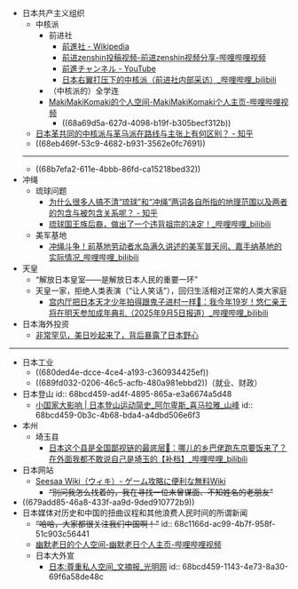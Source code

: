 - 日本共产主义组织
	- 中核派
		- 前进社
			- [前進社 - Wikipedia](https://ja.wikipedia.org/wiki/%E5%89%8D%E9%80%B2%E7%A4%BE)
			- [前进zenshin投稿视频-前进zenshin视频分享-哔哩哔哩视频](https://space.bilibili.com/3546709799996176/upload/video)
			- [前進チャンネル - YouTube](https://www.youtube.com/@%E5%89%8D%E9%80%B2%E3%83%81%E3%83%A3%E3%83%B3%E3%83%8D%E3%83%AB/featured)
			- [日本右翼打压下的中核派（前进社内部采访）_哔哩哔哩_bilibili](https://www.bilibili.com/video/BV1me411D7Nh/)
		- （中核派的）全学连
		- [MakiMakiKomaki的个人空间-MakiMakiKomaki个人主页-哔哩哔哩视频](https://space.bilibili.com/640706)
			- ((68a69d5a-627d-4098-b19f-b305becf312b))
	- [日本革共同的中核派与革马派在路线与主张上有何区别？ - 知乎](https://www.zhihu.com/question/63197100)
	- ((68eb469f-53c9-4682-b931-3562e0fc7691))
	- ---
	- ((68b7efa2-611e-4bbb-86fd-ca15218bed32))
- 冲绳
	- 琉球问题
		- [为什么很多人搞不清“琉球”和“冲绳”两词各自所指的地理范围以及两者的包含与被包含关系呢？ - 知乎](https://www.zhihu.com/question/9696095851)
		- [琉球国王族后裔，做出了一个违背祖宗的决定！_哔哩哔哩_bilibili](https://www.bilibili.com/video/BV11MbHztEL9/)
	- 美军基地
		- [冲绳斗争！前基地劳动者水岛满久讲述的美军普天间、嘉手纳基地的实际情况_哔哩哔哩_bilibili](https://www.bilibili.com/video/BV1WW7YzoEgM/)
- 天皇
	- “解放日本皇室——是解放日本人民的重要一环”
	- 天皇一家，拒绝人类表演（“让人笑话”），回归生活相对正常的人类大家庭
		- [宫内厅把日本天才少年拍得跟鬼子进村一样🤣：我今年19岁！悠仁亲王将在明天参加成年典礼（2025年9月5日报道）_哔哩哔哩_bilibili](https://www.bilibili.com/video/BV1o4abzuExF/)
- 日本海外投资
	- [非常罕见，美日吵起来了，背后暴露了日本野心](https://mp.weixin.qq.com/s/vGcTXy4hh5tEl-nuQw8YDA)
- ---
- 日本工业
	- ((680ded4e-dcce-4ce4-a193-c360934425ef))
	- ((689fd032-0206-46c5-acfb-480a981ebbd2))（就业、财政）
- 日本登山
  id:: 68bcd459-ad4f-4895-865a-e3a6674a5d48
	- [小国家大影响 | 日本登山运动简史_阿尔卑斯_喜马拉雅_山峰](https://www.sohu.com/a/592494805_100281233)
	  id:: 68bcd459-0b3c-4b68-bda4-a4dbd506e6f3
- 本州
	- 埼玉县
		- [日本这个县是全国鄙视链的最底层🤣：哪儿的乡巴佬跑东京要饭来了？在外面我都不敢说自己是埼玉的【补档】_哔哩哔哩_bilibili](https://www.bilibili.com/video/BV1q1KdzDEsP/)
- 日本网站
	- [Seesaa Wiki（ウィキ）- ゲーム攻略に便利な無料Wiki](https://wiki.seesaa.jp/)
		- ~~“别问我怎么找着的，我在寻找一位未曾谋面、不知姓名的老朋友”~~
- ((679add85-46a8-433f-aa9d-9ded910772b9))
- 日本媒体对历史和中国的扭曲议程和其他浪费人民时间的所谓新闻
	- ~~“哈哈，大家都很关注我们中国啊！”~~
	  id:: 68c1166d-ac99-4b7f-958f-51c903c56441
	- [幽默老日的个人空间-幽默老日个人主页-哔哩哔哩视频](https://space.bilibili.com/3546848910379375)
	- 日本大外宣
		- [日本:尊重私人空间_文摘报_光明网](https://www.gmw.cn/01wzb/2009-05/17/content_922182.htm)
		  id:: 68bcd459-1143-4e73-8a30-69f6a58de48c
